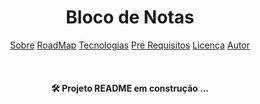<h1 align="center"> Bloco de Notas </h1>

<p align="center">
<a href="#sobre">Sobre</a>
<a href="#sobre">RoadMap</a>
<a href="#sobre">Tecnologias</a>
<a href="#sobre">Pré Requisitos</a>
<a href="#sobre">Licença</a>
<a href="#sobre">Autor</a>
</p>

<br>


<h4 align="center">
<g-emoji class="g-emoji" alias="hammer_and_wrench" fallback-src="https://github.githubassets.com/images/icons/emoji/unicode/1f6e0.png">🛠</g-emoji> Projeto README em construção ... 

</h4>
